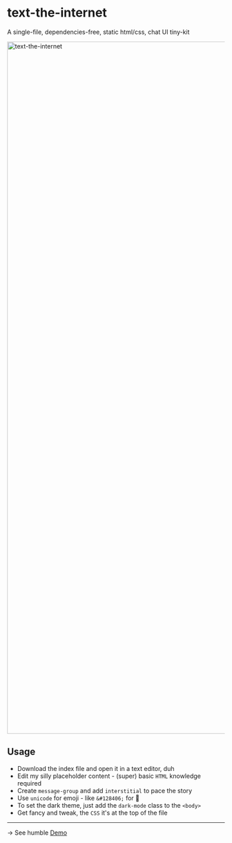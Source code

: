 # text-the-internet
A single-file, dependencies-free, static html/css, chat UI tiny-kit

<img width="1600" alt="text-the-internet" src="https://github.com/nsolerieu/text-the-internet/assets/10632534/09a7aefa-b9fb-43f2-b37c-f5ebdb7c4a37">

## Usage

- Download the index file and open it in a text editor, duh
- Edit my silly placeholder content - (super) basic `HTML` knowledge required
- Create `message-group` and add `interstitial` to pace the story
- Use `unicode` for emoji - like `&#128406;` for &#128406;
- To set the dark theme, just add the `dark-mode` class to the `<body>`
- Get fancy and tweak, the `CSS` it's at the top of the file

----

→ See humble [Demo](https://slrncl.com/dev/text-the-internet/)  
